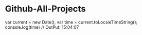 # Github-All-Projects
var current = new Date();
var time = current.toLocaleTimeString();
console.log(time)
// OutPut: 15:04:07
